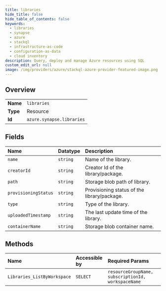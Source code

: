 ```yaml
---
title: libraries
hide_title: false
hide_table_of_contents: false
keywords:
  - libraries
  - synapse
  - azure    
  - stackql
  - infrastructure-as-code
  - configuration-as-data
  - cloud inventory
description: Query, deploy and manage Azure resources using SQL
custom_edit_url: null
image: /img/providers/azure/stackql-azure-provider-featured-image.png
---
```

  
    

## Overview
<table><tbody>
<tr><td><b>Name</b></td><td><code>libraries</code></td></tr>
<tr><td><b>Type</b></td><td>Resource</td></tr>
<tr><td><b>Id</b></td><td><code>azure.synapse.libraries</code></td></tr>
</tbody></table>

## Fields
| Name | Datatype | Description |
|:-----|:---------|:------------|
| `name` | `string` | Name of the library. |
| `creatorId` | `string` | Creator Id of the library/package. |
| `path` | `string` | Storage blob path of library. |
| `provisioningStatus` | `string` | Provisioning status of the library/package. |
| `type` | `string` | Type of the library. |
| `uploadedTimestamp` | `string` | The last update time of the library. |
| `containerName` | `string` | Storage blob container name. |
## Methods
| Name | Accessible by | Required Params |
|:-----|:--------------|:----------------|
| `Libraries_ListByWorkspace` | `SELECT` | `resourceGroupName, subscriptionId, workspaceName` |
